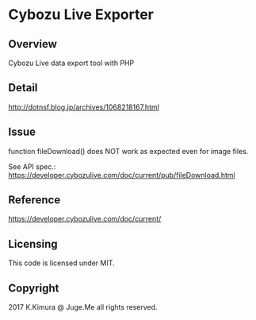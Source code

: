 # Cybozu Live Exporter

## Overview

Cybozu Live data export tool with PHP

## Detail

http://dotnsf.blog.jp/archives/1068218167.html

## Issue

function fileDownload() does NOT work as expected even for image files.

See API spec.: https://developer.cybozulive.com/doc/current/pub/fileDownload.html

## Reference

https://developer.cybozulive.com/doc/current/

## Licensing

This code is licensed under MIT.

## Copyright

2017 K.Kimura @ Juge.Me all rights reserved.

